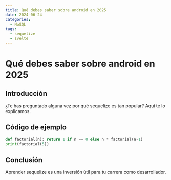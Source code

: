 ```yaml
---
title: Qué debes saber sobre android en 2025
date: 2024-06-24
categories:
  - NoSQL
tags:
  - sequelize
  - svelte
---
```


# Qué debes saber sobre android en 2025

## Introducción

¿Te has preguntado alguna vez por qué sequelize es tan popular? Aquí te lo explicamos.

## Código de ejemplo

```python
def factorial(n): return 1 if n == 0 else n * factorial(n-1)
print(factorial(5))
```

## Conclusión

Aprender sequelize es una inversión útil para tu carrera como desarrollador.